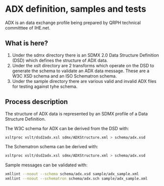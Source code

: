 # ADX definition, samples and tests

ADX is an data exchange profile being prepared by QRPH 
technical committtee of IHE.net.

## What is here?
1. Under the sdmx directory there is an SDMX 2.0 Data Structure Definition (DSD)
which defines the structure of ADX data.
2. Under the xslt directory are 2 transforms which operate on the DSD to generate
the schema to validate an ADX data message. These are a W3C XSD schema and an ISO 
Schematron schema.
3. Under the sample directory there are various valid and invalid ADX files for
testing against tyhe schema.

## Process description
The structure of ADX data is represented by an SDMX profile of a Data Structure Definition.

The W3C schema for ADX can be derived from the DSD with:
```bash
xsltproc xslt/dsd2adx.xsl sdmx/ADXStructure.xml > schema/adx.xsd
```

The Schematron schema can be derived with:
```bash
xsltproc xslt/dsd2adx.xsl sdmx/ADXStructure.xml > schema/adx.xsd
```

Sample messages can be validated with:
```bash
xmllint --noout --schema schema/adx.xsd sample/adx_sample.xml 
xmllint --noout --schematron schema/adx.sch sample/adx_sample.xml
``` 
